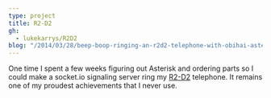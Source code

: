 ```yaml
---
type: project
title: R2-D2
gh:
  - lukekarrys/R2D2
blog: "/2014/03/28/beep-boop-ringing-an-r2d2-telephone-with-obihai-asterisk-and-node/""
---
```


One time I spent a few weeks figuring out Asterisk and ordering parts so I could make a socket.io signaling server ring my [R2-D2](/2014/03/28/beep-boop-ringing-an-r2d2-telephone-with-obihai-asterisk-and-node/) telephone. It remains one of my proudest achievements that I never use.
